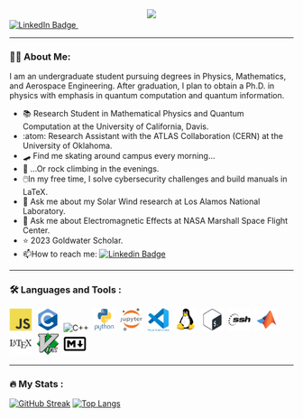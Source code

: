 <!--
### Hi there 👋
**Lydia-England/Lydia-England** is a ✨ _special_ ✨ repository because its `README.md` (this file) appears on your GitHub profile.

Here are some ideas to get you started:

- 🔭 I’m currently working on ...
- 🌱 I’m currently learning ...
- 👯 I’m looking to collaborate on ...
- 🤔 I’m looking for help with ...
- 💬 Ask me about ...
- 📫 How to reach me: ...
- 😄 Pronouns: ...
- ⚡ Fun fact: ...
-->


<!--
<div id="header" align="center">
  <img src="https://media.giphy.com/media/FRF49gttE3c4g7Gx4B/giphy.gif" width="200"/>
</div>
-->

<div id="header" align="center">
  <img src="https://media.giphy.com/media/HQxRpkwvmJ7IA/giphy.gif" width="120"/>
</div
  
<div id="badges" align="center">
  <a href="https://www.linkedin.com/in/lydia-j-england">
    <img src="https://img.shields.io/badge/LinkedIn-blue?style=for-the-badge&logo=linkedin&logoColor=white" alt="LinkedIn Badge"/>
  </a>
</div>

<img src="https://komarev.com/ghpvc/?username=Lydia-England&style=flat-square&color=blue" alt=""/>

<!--
<h1>
  hey there
  <img src="https://media.giphy.com/media/hvRJCLFzcasrR4ia7z/giphy.gif" width="25px"/>
</h1>
-->

---

### 🧑‍💻 About Me:
I am an undergraduate student pursuing degrees in Physics, Mathematics, and Aerospace Engineering.
After graduation, I plan to obtain a Ph.D. in physics with emphasis in quantum computation and quantum information.
- :books: Research Student in Mathematical Physics and Quantum Computation at the University of California, Davis.
- :atom: Research Assistant with the ATLAS Collaboration (CERN) at the University of Oklahoma.
- :skateboard: Find me skating around campus every morning...
- 🧗 ...Or rock climbing in the evenings.
- 🖱️In my free time, I solve cybersecurity challenges and build manuals in LaTeX.
- :milky_way: Ask me about my Solar Wind research at Los Alamos National Laboratory.
- :rocket: Ask me about Electromagnetic Effects at NASA Marshall Space Flight Center.
- :star: 2023 Goldwater Scholar.
- :mailbox:How to reach me: [![Linkedin Badge](https://img.shields.io/badge/-LinkedIn-blue?style=flat&logo=Linkedin&logoColor=white)](https://www.linkedin.com/in/lydia-j-england)


--- 

### :hammer_and_wrench: Languages and Tools :
<div>
  <img src="https://github.com/devicons/devicon/blob/master/icons/javascript/javascript-original.svg" title="JavaScript" alt="JavaScript" width="40" height="40"/>&nbsp;
  <img src="https://github.com/devicons/devicon/blob/master/icons/c/c-original.svg" title="C" alt="C" width="40" height="40"/>&nbsp;
  <img src="https://github.com/devicons/devicon/blob/master/icons/cplusplus/c-original.svg" title="C++" alt="C++" width="40" height="40"/>&nbsp;
  <img src="https://github.com/devicons/devicon/blob/master/icons/python/python-original-wordmark.svg" title="Python" alt="Python" width="40" height="40"/>&nbsp;
  <img src="https://github.com/devicons/devicon/blob/master/icons/jupyter/jupyter-original-wordmark.svg" title="Jupyter" alt="Jupyter" width="40" height="40"/>&nbsp;
  <img src="https://github.com/devicons/devicon/blob/master/icons/vscode/vscode-original-wordmark.svg" title="VSCode" alt="VSCode" width="40" height="40"/>&nbsp;
  <img src="https://github.com/devicons/devicon/blob/master/icons/linux/linux-original.svg" title="Linux" alt="Linux" width="40" height="40"/>&nbsp;
  <img src="https://github.com/devicons/devicon/blob/master/icons/bash/bash-original.svg" title="Bash" alt="Bash" width="40" height="40"/>&nbsp;
  <img src="https://github.com/devicons/devicon/blob/master/icons/ssh/ssh-original-wordmark.svg" title="SSH" alt="SSH" width="40" height="40"/>&nbsp;
  <img src="https://github.com/devicons/devicon/blob/master/icons/matlab/matlab-original.svg" title="Matlab" alt="Matlab" width="40" height="40"/>&nbsp;
  <img src="https://github.com/devicons/devicon/blob/master/icons/latex/latex-original.svg" title="LaTeX" alt="LaTeX" width="40" height="40"/>&nbsp;
  <img src="https://github.com/devicons/devicon/blob/master/icons/vim/vim-original.svg" title="Vim" alt="Vim" width="40" height="40"/>&nbsp;
  <img src="https://github.com/devicons/devicon/blob/master/icons/markdown/markdown-original.svg" title="Markdown" alt="Markdown" width="40" height="40"/>&nbsp;
</div>

---

### :fire: My Stats :
[![GitHub Streak](http://github-readme-streak-stats.herokuapp.com?user=Lydia-England&theme=dark&background=000000)](https://git.io/streak-stats)
[![Top Langs](https://github-readme-stats.vercel.app/api/top-langs/?username=Lydia-England&layout=compact&theme=vision-friendly-dark)](https://github.com/anuraghazra/github-readme-stats)
